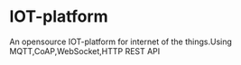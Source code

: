 IOT-platform
============

An opensource IOT-platform for internet of the things.Using MQTT,CoAP,WebSocket,HTTP REST API
